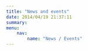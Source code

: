 ```yaml
---
title: "News and events"
date: 2014/04/19 21:37:11
summary: 
menu: 
    nav:
        name: "News / Events"
---
```



